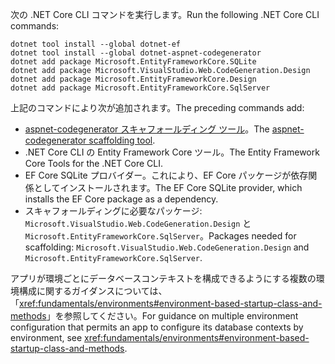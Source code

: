 <span data-ttu-id="8f91b-101">次の .NET Core CLI コマンドを実行します。</span><span class="sxs-lookup"><span data-stu-id="8f91b-101">Run the following .NET Core CLI commands:</span></span>

```dotnetcli
dotnet tool install --global dotnet-ef
dotnet tool install --global dotnet-aspnet-codegenerator
dotnet add package Microsoft.EntityFrameworkCore.SQLite
dotnet add package Microsoft.VisualStudio.Web.CodeGeneration.Design
dotnet add package Microsoft.EntityFrameworkCore.Design
dotnet add package Microsoft.EntityFrameworkCore.SqlServer
```

<span data-ttu-id="8f91b-102">上記のコマンドにより次が追加されます。</span><span class="sxs-lookup"><span data-stu-id="8f91b-102">The preceding commands add:</span></span>

* <span data-ttu-id="8f91b-103">[aspnet-codegenerator スキャフォールディング ツール](xref:fundamentals/tools/dotnet-aspnet-codegenerator)。</span><span class="sxs-lookup"><span data-stu-id="8f91b-103">The [aspnet-codegenerator scaffolding tool](xref:fundamentals/tools/dotnet-aspnet-codegenerator).</span></span>
* <span data-ttu-id="8f91b-104">.NET Core CLI の Entity Framework Core ツール。</span><span class="sxs-lookup"><span data-stu-id="8f91b-104">The Entity Framework Core Tools for the .NET Core CLI.</span></span>
* <span data-ttu-id="8f91b-105">EF Core SQLite プロバイダー。これにより、EF Core パッケージが依存関係としてインストールされます。</span><span class="sxs-lookup"><span data-stu-id="8f91b-105">The EF Core SQLite provider, which installs the EF Core package as a dependency.</span></span>
* <span data-ttu-id="8f91b-106">スキャフォールディングに必要なパッケージ: `Microsoft.VisualStudio.Web.CodeGeneration.Design` と `Microsoft.EntityFrameworkCore.SqlServer`。</span><span class="sxs-lookup"><span data-stu-id="8f91b-106">Packages needed for scaffolding: `Microsoft.VisualStudio.Web.CodeGeneration.Design` and `Microsoft.EntityFrameworkCore.SqlServer`.</span></span>

<span data-ttu-id="8f91b-107">アプリが環境ごとにデータベースコンテキストを構成できるようにする複数の環境構成に関するガイダンスについては、「<xref:fundamentals/environments#environment-based-startup-class-and-methods>」を参照してください。</span><span class="sxs-lookup"><span data-stu-id="8f91b-107">For guidance on multiple environment configuration that permits an app to configure its database contexts by environment, see <xref:fundamentals/environments#environment-based-startup-class-and-methods>.</span></span>
